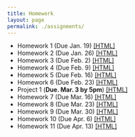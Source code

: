 ```yaml
---
title: Homework
layout: page
permalink: ./assignments/
---
```


* Homework 1 (Due Jan. 19) [[HTML]](./homework1.html)
* Homework 2 (Due Jan. 26) [[HTML]](./homework2.html)
* Homework 3 (Due Feb. 2) [[HTML]](./homework3.html)
* Homework 4 (Due Feb. 9) [[HTML]](./homework4.html)
* Homework 5 (Due Feb. 16) [[HTML]](./homework5.html)
* Homework 6 (Due Feb. 23) [[HTML]](./homework6.html)
* Project 1 (**Due. Mar. 3 by 5pm**) [[HTML]](./project1.html)
* Homework 7 (Due Mar. 16) [[HTML]](./homework7.html)
* Homework 8 (Due Mar. 23) [[HTML]](./homework8.html)
* Homework 9 (Due Mar. 30) [[HTML]](./homework9.html)
* Homework 10 (Due Apr. 6) [[HTML]](./homework10.html)
* Homework 11 (Due Apr. 13) [[HTML]](./homework11.html)
